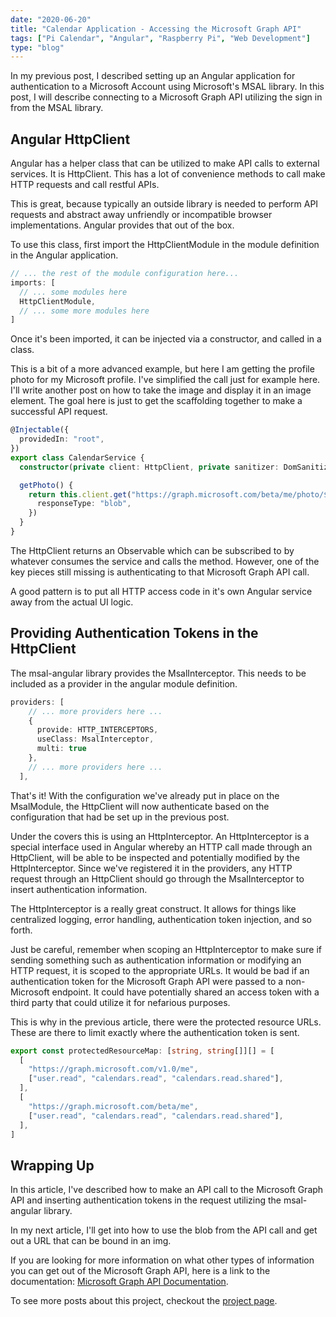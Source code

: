 ```yaml
---
date: "2020-06-20"
title: "Calendar Application - Accessing the Microsoft Graph API"
tags: ["Pi Calendar", "Angular", "Raspberry Pi", "Web Development"]
type: "blog"
---
```


In my previous post, I described setting up an Angular application for authentication to a Microsoft Account using Microsoft's MSAL library. In this post, I will describe connecting to a Microsoft Graph API utilizing the sign in from the MSAL library.

## Angular HttpClient

Angular has a helper class that can be utilized to make API calls to external services. It is HttpClient. This has a lot of convenience methods to call make HTTP requests and call restful APIs.

This is great, because typically an outside library is needed to perform API requests and abstract away unfriendly or incompatible browser implementations. Angular provides that out of the box.

To use this class, first import the HttpClientModule in the module definition in the Angular application.

```typescript
// ... the rest of the module configuration here...
imports: [
  // ... some modules here
  HttpClientModule,
  // ... some more modules here
]
```

Once it's been imported, it can be injected via a constructor, and called in a class.

This is a bit of a more advanced example, but here I am getting the profile photo for my Microsoft profile. I've simplified the call just for example here. I'll write another post on how to take the image and display it in an image element. The goal here is just to get the scaffolding together to make a successful API request.

```typescript
@Injectable({
  providedIn: "root",
})
export class CalendarService {
  constructor(private client: HttpClient, private sanitizer: DomSanitizer) {}

  getPhoto() {
    return this.client.get("https://graph.microsoft.com/beta/me/photo/$value", {
      responseType: "blob",
    })
  }
}
```

The HttpClient returns an Observable which can be subscribed to by whatever consumes the service and calls the method. However, one of the key pieces still missing is authenticating to that Microsoft Graph API call.

A good pattern is to put all HTTP access code in it's own Angular service away from the actual UI logic.

## Providing Authentication Tokens in the HttpClient

The msal-angular library provides the MsalInterceptor. This needs to be included as a provider in the angular module definition.

```typescript
providers: [
    // ... more providers here ...
    {
      provide: HTTP_INTERCEPTORS,
      useClass: MsalInterceptor,
      multi: true
    },
    // ... more providers here ...
  ],
```

That's it! With the configuration we've already put in place on the MsalModule, the HttpClient will now authenticate based on the configuration that had be set up in the previous post.

Under the covers this is using an HttpInterceptor. An HttpInterceptor is a special interface used in Angular whereby an HTTP call made through an HttpClient, will be able to be inspected and potentially modified by the HttpInterceptor. Since we've registered it in the providers, any HTTP request through an HttpClient should go through the MsalInterceptor to insert authentication information.

The HttpInterceptor is a really great construct. It allows for things like centralized logging, error handling, authentication token injection, and so forth.

Just be careful, remember when scoping an HttpInterceptor to make sure if sending something such as authentication information or modifying an HTTP request, it is scoped to the appropriate URLs. It would be bad if an authentication token for the Microsoft Graph API were passed to a non-Microsoft endpoint. It could have potentially shared an access token with a third party that could utilize it for nefarious purposes.

This is why in the previous article, there were the protected resource URLs. These are there to limit exactly where the authentication token is sent.

```typescript
export const protectedResourceMap: [string, string[]][] = [
  [
    "https://graph.microsoft.com/v1.0/me",
    ["user.read", "calendars.read", "calendars.read.shared"],
  ],
  [
    "https://graph.microsoft.com/beta/me",
    ["user.read", "calendars.read", "calendars.read.shared"],
  ],
]
```

## Wrapping Up

In this article, I've described how to make an API call to the Microsoft Graph API and inserting authentication tokens in the request utilizing the msal-angular library.

In my next article, I'll get into how to use the blob from the API call and get out a URL that can be bound in an img.

If you are looking for more information on what other types of information you can get out of the Microsoft Graph API, here is a link to the documentation: [Microsoft Graph API Documentation](https://docs.microsoft.com/en-us/graph/api/overview?toc=.%2Fref%2Ftoc.json&view=graph-rest-1.0).

To see more posts about this project, checkout the [project page](/projects/pi-calendar).
